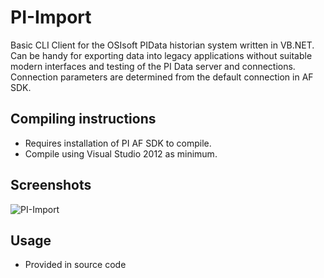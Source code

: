 # PI-Import

Basic CLI Client for the OSIsoft PIData historian system written in VB.NET. Can be handy for exporting data into legacy applications without suitable modern interfaces and testing of the PI Data server and connections. Connection parameters are determined from the default connection in AF SDK. 

## Compiling instructions
* Requires installation of PI AF SDK to compile. 
* Compile using Visual Studio 2012 as minimum.

## Screenshots

![PI-Import](https://user-images.githubusercontent.com/60409723/87844531-1eb60780-c87b-11ea-8502-e65ce3bd83f2.png)

## Usage
* Provided in source code
